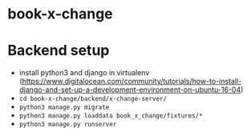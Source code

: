 # book-x-change

# Backend setup
- install python3 and django in virtualenv (https://www.digitalocean.com/community/tutorials/how-to-install-django-and-set-up-a-development-environment-on-ubuntu-16-04)
- `cd book-x-change/backend/x-change-server/`
- `python3 manage.py migrate`
- `python3 manage.py loaddata book_x_change/fixtures/*`
- `python3 manage.py runserver`

